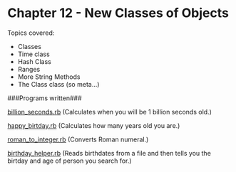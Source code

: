 Chapter 12 - New Classes of Objects
===================

Topics covered:
* Classes
* Time class
* Hash Class
* Ranges
* More String Methods
* The Class class (so meta...)

###Programs written###

[billion_seconds.rb](https://github.com/mebezac/ltp/blob/master/Chapter%2012/billion_seconds.rb) (Calculates when you will be 1 billion seconds old.)

[happy_birtday.rb](https://github.com/mebezac/ltp/blob/master/Chapter%2012/happy_birthday.rb) (Calculates how many years old you are.)

[roman_to_integer.rb](https://github.com/mebezac/ltp/blob/master/Chapter%2012/roman_to_integer.rb) (Converts Roman numeral.)

[birthday_helper.rb](https://github.com/mebezac/ltp/blob/master/Chapter%2012/rbirthday_helper.rb) (Reads birthdates from a file and then tells you the birtday and age of person you search for.)